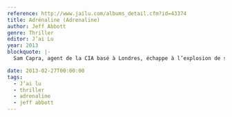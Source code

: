 ```yaml
---
reference: http://www.jailu.com/albums_detail.cfm?id=43374
title: Adrénaline (Adrenaline)
author: Jeff Abbott
genre: Thriller
editor: J’ai Lu
year: 2013
blockquote: |-
  Sam Capra, agent de la CIA basé à Londres, échappe à l’explosion de son bureau grâce à un appel de sa femme Lucy. Mais cette dernière, enceinte, disparaît et Sam est tenu responsable de l’attentat par la CIA.

date: 2013-02-27T00:00:00
tags:
  - J’ai lu
  - thriller
  - adrenaline
  - jeff abbott
---
```


